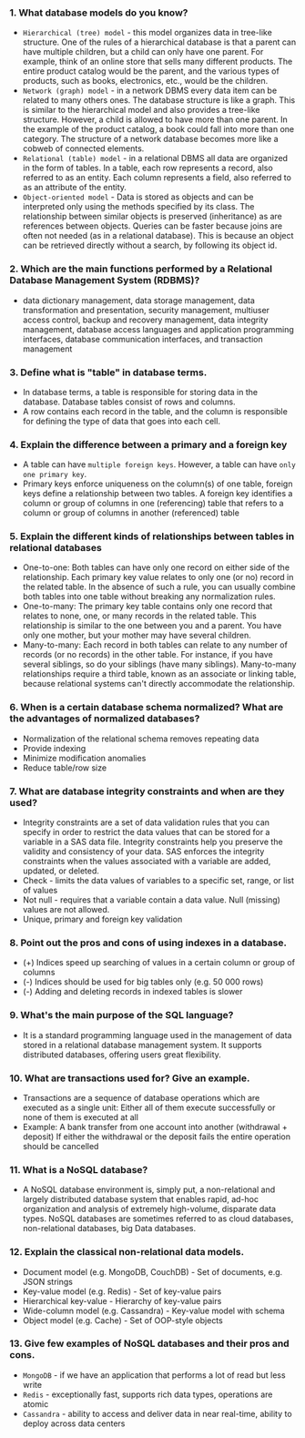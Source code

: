 ### 1. What database models do you know?
* `Hierarchical (tree) model` - this model organizes data in tree-like structure. One of the rules of a hierarchical database is that a parent can have multiple children, but a child can only have one parent. For example, think of an online store that sells many different products. The entire product catalog would be the parent, and the various types of products, such as books, electronics, etc., would be the children.
* `Network (graph) model` - in a network DBMS every data item can be related to many others ones. The database structure is like a graph. This is similar to the hierarchical model and also provides a tree-like structure. However, a child is allowed to have more than one parent. In the example of the product catalog, a book could fall into more than one category. The structure of a network database becomes more like a cobweb of connected elements.
* `Relational (table) model` - in a relational DBMS all data are organized in the form of tables.  In a table, each row represents a record, also referred to as an entity. Each column represents a field, also referred to as an attribute of the entity.
* `Object-oriented model` -  Data is stored as objects and can be interpreted only using the methods specified by its class. The relationship between similar objects is preserved (inheritance) as are references between objects. Queries can be faster because joins are often not needed (as in a relational database). This is because an object can be retrieved directly without a search, by following its object id. 

### 2. Which are the main functions performed by a Relational Database Management System (RDBMS)?
* data dictionary management, data storage management, data transformation and presentation, security management, multiuser access control, backup and recovery management, data integrity management, database access languages and application programming interfaces, database communication interfaces, and transaction management

### 3. Define what is "table" in database terms.
* In database terms, a table is responsible for storing data in the database. Database tables consist of rows and columns.
* A row contains each record in the table, and the column is responsible for defining the type of data that goes into each cell.

### 4. Explain the difference between a primary and a foreign key
* A table can have `multiple foreign keys`. However, a table can have `only one primary key`.
* Primary keys enforce uniqueness on the column(s) of one table, foreign keys define a relationship between two tables. A foreign key identifies a column or group of columns in one (referencing) table that refers to a column or group of columns in another (referenced) table

### 5. Explain the different kinds of relationships between tables in relational databases
* One-to-one: Both tables can have only one record on either side of the relationship. Each primary key value relates to only one (or no) record in the related table. In the absence of such a rule, you can usually combine both tables into one table without breaking any normalization rules.
* One-to-many: The primary key table contains only one record that relates to none, one, or many records in the related table. This relationship is similar to the one between you and a parent. You have only one mother, but your mother may have several children.
* Many-to-many: Each record in both tables can relate to any number of records (or no records) in the other table. For instance, if you have several siblings, so do your siblings (have many siblings). Many-to-many relationships require a third table, known as an associate or linking table, because relational systems can't directly accommodate the relationship.

### 6. When is a certain database schema normalized? What are the advantages of normalized databases?
* Normalization of the relational schema removes repeating data
* Provide indexing
* Minimize modification anomalies
* Reduce table/row size

### 7. What are database integrity constraints and when are they used?
* Integrity constraints are a set of data validation rules that you can specify in order to restrict the data values that can be stored for a variable in a SAS data file. Integrity constraints help you preserve the validity and consistency of your data. SAS enforces the integrity constraints when the values associated with a variable are added, updated, or deleted.
* Check - limits the data values of variables to a specific set, range, or list of values
* Not null - requires that a variable contain a data value. Null (missing) values are not allowed.
* Unique, primary and foreign key validation

### 8. Point out the pros and cons of using indexes in a database.
* (+) Indices speed up searching of values in a certain column or group of columns
* (-) Indices should be used for big tables only (e.g. 50 000 rows)
* (-) Adding and deleting records in indexed tables is slower

### 9. What's the main purpose of the SQL language?
*  It is a standard programming language used in the management of data stored in a relational database management system. It supports distributed databases, offering users great flexibility.

### 10. What are transactions used for? Give an example.
* Transactions are a sequence of database operations which are executed as a single unit: Either all of them execute successfully or none of them is executed at all
* Example: A bank transfer from one account into another (withdrawal + deposit)
If either the withdrawal or the deposit fails the entire operation should be cancelled

### 11. What is a NoSQL database?
* A NoSQL database environment is, simply put, a non-relational and largely distributed database system that enables rapid, ad-hoc organization and analysis of extremely high-volume, disparate data types. NoSQL databases are sometimes referred to as cloud databases, non-relational databases, big Data databases.

### 12. Explain the classical non-relational data models.
* Document model (e.g. MongoDB, CouchDB) - Set of documents, e.g. JSON strings
* Key-value model (e.g. Redis) - Set of key-value pairs
* Hierarchical key-value - Hierarchy of key-value pairs
* Wide-column model (e.g. Cassandra) - Key-value model with schema
* Object model (e.g. Cache) - Set of OOP-style objects

### 13. Give few examples of NoSQL databases and their pros and cons.
* `MongoDB` - if we have an application that performs a lot of read but less write
* `Redis` - exceptionally fast, supports rich data types, operations are atomic
* `Cassandra` - ability to access and deliver data in near real-time, ability to deploy across data centers